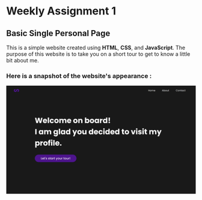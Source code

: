 # **Weekly Assignment 1**

## **Basic Single Personal Page**

This is a simple website created using **HTML**, **CSS**, and **JavaScript**. The purpose of this website is to take you on a short tour to get to know a little bit about me.

### **Here is a snapshot of the website's appearance :**

![Web Appearance](/images/snapshot.png)